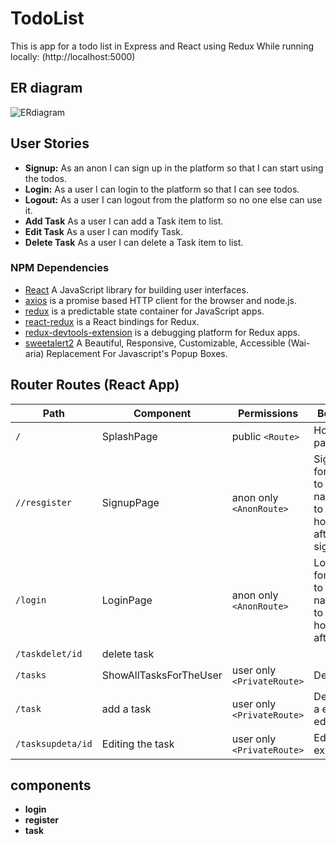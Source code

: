 # TodoList
This is app for a todo list in Express and React using Redux 
While running locally: (http://localhost:5000)

## ER diagram
<img src='https://files.slack.com/files-pri/T02FM3FE1DJ-F02Q3BSM8N8/untitled_diagram-page-1.drawio.png' alt='ERdiagram'/>

## User Stories

- **Signup:** As an anon I can sign up in the platform so that I can start using the todos.
- **Login:** As a user I can login to the platform so that I can see todos.
- **Logout:** As a user I can logout from the platform so no one else can use it.
- **Add Task** As a user I can add a Task item to list. 
- **Edit Task** As a user I can modify Task.
- **Delete Task** As a user I can delete a Task item to list.


### NPM Dependencies
- [React](https://reactjs.org/) A JavaScript library for building user interfaces.
- [axios](https://www.npmjs.com/package/axios) is a promise based HTTP client for the browser and node.js.
- [redux](https://www.npmjs.com/package/redux) is a predictable state container for JavaScript apps.
- [react-redux](https://www.npmjs.com/package/react-redux) is a React bindings for Redux.
- [redux-devtools-extension](https://www.npmjs.com/package/redux-devtools-extension) is a debugging platform for Redux apps.
- [sweetalert2](https://sweetalert2.github.io/) A Beautiful, Responsive, Customizable, Accessible (Wai-aria) Replacement For Javascript's Popup Boxes.


## Router Routes (React App)
| Path             | Component            | Permissions                | Behavior                                                     |
| ---------------- | -------------------- | -------------------------- | ------------------------------------------------------------ |
| `/`              | SplashPage           | public `<Route>`           | Home page                                                    |
| `//resgister`    | SignupPage           | anon only `<AnonRoute>`    | Signup form, link to login, navigate to homepage after signup|
| `/login`         | LoginPage            | anon only `<AnonRoute>`    | Login form, link to signup, navigate to homepage after login |
|  `/taskdelet/id` |  delete task         |                            |                                                              |
| `/tasks`         |ShowAllTasksForTheUser| user only `<PrivateRoute>` | Delete exit                                            |
| `/task`          | add a task           | user only `<PrivateRoute>` | Details of a exit  to edit                             |
|`/tasksupdeta/id` | Editing the task     | user only `<PrivateRoute>` | Edits a exit                                           |


## components
- **login**
- **register**
- **task**